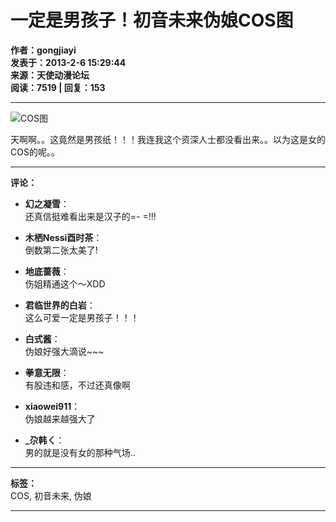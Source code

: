 # 一定是男孩子！初音未来伪娘COS图

**作者：gongjiayi**  
**发表于：2013-2-6 15:29:44**  
**来源：天使动漫论坛**  
**阅读：7519 | 回复：153**

---

![COS图](https://tu.ts-dm.net/imgs/2025/01/74cb8d55fbf586b3.jpg)

天啊啊。。这竟然是男孩纸！！！我连我这个资深人士都没看出来。。以为这是女的COS的呢。。

---

**评论：**

- **幻之凝雪**：  
  还真信挺难看出来是汉子的=- =!!!

- **木栖Nessi酉时茶**：  
  倒数第二张太美了!

- **地底蔷薇**：  
  伤姐精通这个～XDD

- **君临世界的白岩**：  
  这么可爱一定是男孩子！！！

- **白式酱**：  
  伪娘好强大滴说~~~

- **拳意无限**：  
  有股违和感，不过还真像啊

- **xiaowei911**：  
  伪娘越来越强大了

- **_尕韩ㄑ**：  
  男的就是没有女的那种气场..

---

**标签：**  
COS, 初音未来, 伪娘

---
